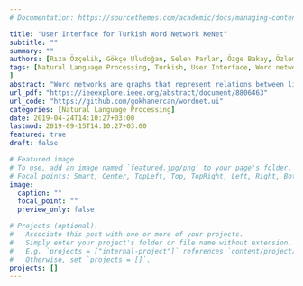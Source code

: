 ```yaml
---
# Documentation: https://sourcethemes.com/academic/docs/managing-content/

title: "User Interface for Turkish Word Network KeNet"
subtitle: ""
summary: ""
authors: [Rıza Özçelik, Gökçe Uludoğan, Selen Parlar, Özge Bakay, Özlem Ergelen, Olcay Taner Yıldız]
tags: [Natural Language Processing, Turkish, User Interface, Word networks, KeNet
]
abstract: "Word networks are graphs that represent relations between literals by constructing synonym sets and connecting these sets via various semantic relations. WordNet was constructed in 1990 for English, which is the most popular word network in natural language processing, whereas, KeNet was proposed in 2018, which is the most comprehensive network for Turkish. To the best of our knowledge, there is no user interface for KeNet, which contains 80000 synonym sets and 25 different semantic relations. In this work, we present a user interface, which enables traversing synonym sets in KeNet via semantic relations. Thanks to this interface, KeNet can be searched for a literal and can be traversed using the relations such as hypernym/hyponym and holonym/meronym. Moreover, for any synonym set, ID of the corresponding WordNet synonym set can be seen, if exists and this synonym set can be viewed in the WordNet's web page."
url_pdf: "https://ieeexplore.ieee.org/abstract/document/8806463"
url_code: "https://github.com/gokhanercan/wordnet.ui"
categories: [Natural Language Processing]
date: 2019-04-24T14:10:27+03:00
lastmod: 2019-09-15T14:10:27+03:00
featured: true
draft: false

# Featured image
# To use, add an image named `featured.jpg/png` to your page's folder.
# Focal points: Smart, Center, TopLeft, Top, TopRight, Left, Right, BottomLeft, Bottom, BottomRight.
image:
  caption: ""
  focal_point: ""
  preview_only: false

# Projects (optional).
#   Associate this post with one or more of your projects.
#   Simply enter your project's folder or file name without extension.
#   E.g. `projects = ["internal-project"]` references `content/project/deep-learning/index.md`.
#   Otherwise, set `projects = []`.
projects: []
---
```



